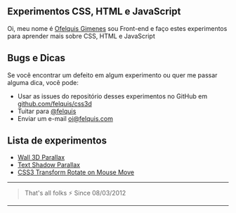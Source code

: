 ## Experimentos CSS, HTML e JavaScript

Oi, meu nome é [Ofelquis Gimenes](http://felquis.com) sou Front-end e faço estes experimentos para aprender mais sobre CSS, HTML e JavaScript

## Bugs e Dicas
Se você encontrar um defeito em algum experimento ou quer me passar alguma dica, você pode:

* Usar as issues do repositório desses experimentos no GitHub em [github.com/felquis/css3d](http://github.com/felquis/css3d)
* Tuitar para [@felquis](http://twitter.com/felquis)
* Enviar um e-mail [oi@felquis.com](mailto:oi@felquis.com)

## Lista de experimentos
* [Wall 3D Parallax](wall3dparallax/index.html)
* [Text Shadow Parallax](text-shadow-parallax/index.html)
* [CSS3 Transform Rotate on Mouse Move](rotateOnMouseMove/index.html)

 ---
 > That's all folks :zap:
 > Since 08/03/2012
 ---